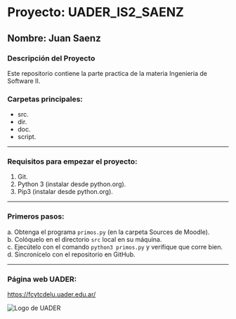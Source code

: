 # Proyecto: UADER_IS2_SAENZ
## Nombre: Juan Saenz

### Descripción del Proyecto
Este repositorio contiene la parte practica de la materia Ingenieria de Software II.

### Carpetas principales:
- src.
- dir.
- doc.
- script.

---

### Requisitos para empezar el proyecto:

1. Git.
2. Python 3 (instalar desde python.org).
3. Pip3 (instalar desde python.org).

---

### Primeros pasos:

a. Obtenga el programa `primos.py` (en la carpeta Sources de Moodle).  
b. Colóquelo en el directorio `src` local en su máquina.  
c. Ejecútelo con el comando `python3 primos.py` y verifique que corre bien.  
d. Sincronícelo con el repositorio en GitHub.

---

### Página web UADER:
https://fcytcdelu.uader.edu.ar/

![Logo de UADER](https://estudiantesfcyt.com.ar/wp-content/uploads/2021/11/U-QueEstudiar-300.png)

